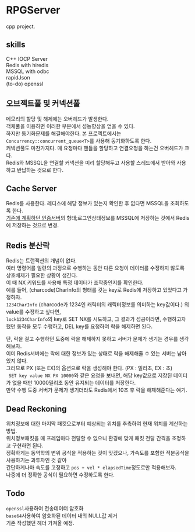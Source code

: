 # RPGServer
cpp project.

## skills
C++ IOCP Server <br/>
Redis with hiredis <br/>
MSSQL with odbc <br/>
rapidJson <br/>
(to-do) openssl <br/>

## 오브젝트풀 및 커넥션풀
메모리의 할당 및 해제에는 오버헤드가 발생한다. <br/>
객체풀을 이용하면 이러한 부분에서 성능향상을 얻을 수 있다. <br/>
하지만 동기화문제를 해결해야한다. 본 프로젝트에서는 ```Concurrency::concurrent_queue<T>```를 사용해 동기화하도록 한다.<br/>
커넥션풀도 마찬가지다. 매 요청마다 핸들을 할당하고 연결요청을 하는건 오버헤드가 크다. <br/>
Redis와 MSSQL을 연결할 커넥션을 미리 할당해두고 사용할 스레드에서 받아와 사용하고 반납하는 것으로 한다.

## Cache Server
Redis를 사용한다. 레디스에 해당 정보가 있는지 확인한 후 없다면 MSSQL을 조회하도록 한다. <br/>
[기존에 계획하던 인증서버](https://github.com/SuhYC/Authentication_Server)의 형태;로그인상태정보를 MSSQL에 저장하는 것에서 Redis에 저장하는 것으로 변경.<br/>

## Redis 분산락
Redis는 트랜잭션의 개념이 없다. <br/>
여러 명령어를 일련의 과정으로 수행하는 동안 다른 요청이 데이터를 수정하지 않도록 상호배제가 필요한 상황이 생긴다. <br/>
이 때 NX 키워드를 사용해 특정 데이터가 조작중인지를 확인한다. <br/>
예를 들어, (charcode)CharInfo의 형태를 갖는 key로 Redis에 저장하고 있었다고 가정하자. <br/>
```1234CharInfo``` (charcode가 1234인 캐릭터의 캐릭터정보를 의미하는 key값이다.) 의 value를 수정하고 싶다면, <br/>
```lock1234CharInfo```의 key로 SET NX를 시도하고, 그 결과가 성공이라면, 수행하고자 했던 동작을 모두 수행하고, DEL key를 요청하여 락을 해제하면 된다. <br/>

단, 락을 걸고 수행하던 도중에 락을 해제하지 못하고 서버가 문제가 생기는 경우를 생각해보자. <br/>
이미 Redis서버에는 락에 대한 정보가 있는 상태로 락을 해제해줄 수 있는 서버는 남아있지 않다. <br/>
그러므로 PX (또는 EX)의 옵션으로 락을 생성해야 한다. (PX : 밀리초, EX : 초) <br/>
``` SET key value NX PX 10000```와 같은 요청을 보내면, 해당 key값으로 저장된 데이터가 없을 때만 10000밀리초 동안 유지되는 데이터를 저장한다. <br/>
만약 수행 도중 서버가 문제가 생기더라도 Redis에서 10초 후 락을 해제해준다는 얘기.

## Dead Reckoning
위치정보에 대한 마지막 패킷으로부터 예상되는 위치를 추측하여 현재 위치를 계산하는 방법. <br/>
위치정보패킷을 매 프레임마다 전달할 수 없으니 환경에 맞게 패킷 전달 간격을 조정하고 구현하면 된다. <br/>
정확하게는 동역학의 변위 공식을 적용하는 것이 맞겠으나, 가속도를 포함한 적분공식을 사용하기는 과투자인 것 같아 <br/>
간단하게나마 속도를 고정하고 ```pos + vel * elapsedTime```정도로만 적용해보자.<br/>
나중에 더 정확한 공식이 필요하면 수정하도록 한다.

## Todo
```openssl```사용하여 전송데이터 암호화 <br/>
```base64```사용하여 암호화된 데이터 내의 NULL값 제거 <br/>
기존 작성했던 헤더 가져올 예정.
